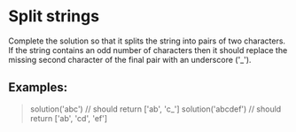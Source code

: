 # Split strings

Complete the solution so that it splits the string into pairs of two characters. If the string contains an odd number of characters then it should replace the missing second character of the final pair with an underscore ('_').

## Examples:

> solution('abc') // should return ['ab', 'c_']
> solution('abcdef') // should return ['ab', 'cd', 'ef']